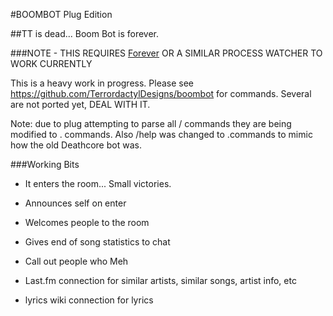 #BOOMBOT Plug Edition

##TT is dead... Boom Bot is forever.


###NOTE - THIS REQUIRES [Forever](https://github.com/nodejitsu/forever) OR A SIMILAR PROCESS WATCHER TO WORK CURRENTLY

This is a heavy work in progress. Please see https://github.com/TerrordactylDesigns/boombot for commands. Several are not ported yet, DEAL WITH IT.

Note: due to plug attempting to parse all / commands they are being modified to . commands. Also /help was changed to .commands to mimic how the old Deathcore bot was.

###Working Bits

* It enters the room... Small victories.

* Announces self on enter

* Welcomes people to the room

* Gives end of song statistics to chat

* Call out people who Meh

* Last.fm connection for similar artists, similar songs, artist info, etc

* lyrics wiki connection for lyrics